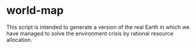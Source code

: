 # world-map

This script is intended to generate a version of the real Earth in which we have managed to solve the environment crisis by rational resource allocation.
